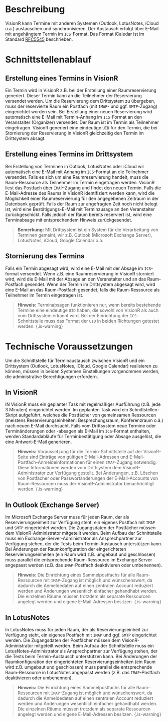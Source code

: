 <!-- TITLE: Termine synchronisieren -->
<!-- SUBTITLE: Terminsynchronisation über ICS in gemeinsamen IMAP-Postfächern in Outlook/LotusNotes/iCloud -->

# Beschreibung
VisionR kann Termine mit anderen Systemen (Outlook, LotusNotes, iCloud u.a.) austauschen und synchronisieren.
Der Austausch erfolgt über E-Mail mit angehängtem Termin im `ICS`-Format. Das Format iCaledar ist im Standard [RFC5545](https://tools.ietf.org/html/rfc5545) beschrieben.

# Schnittstellenablauf
## Erstellung eines Termins in VisionR
Ein Termin wird in VisionR z.B. bei der Erstellung einer Raumreservierung generiert. Dieser Termin kann an die Teilnehmer der Reservierung versendet werden.
Um die Reservierung dem Drittsystem zu übergeben, muss der reservierte Raum ein Postfach (mit `IMAP`- und ggf. `SMTP`-Zugang) eingerichtet worden sein.
Bei Erstellung einer neuen Reservierung wird automatisch eine E-Mail mit Termin-Anhang im `ICS`-Format an den Veranstalter (Organizer) versendet. Der Raum ist im Termin als Teilnehmer eingetragen.
VisionR generiert eine eindeutige `UID` für den Termin, die bei Stornierung der Reservierung in VisionR gleichzeitig den Termin im Drittsystem absagt.

## Erstellung eines Termins im Drittsystem
Bei Erstellung von Terminen in Outlook, LotusNotes oder iCloud wir automatisch eine E-Mail mit Anhang im `ICS`-Format an die Teilnehmer versendet.
Falls es sich um eine Raumreservierung handelt, muss die Raum-Ressource als Teilnehmer im Termin eingetragen werden.
VisionR liest das Postfach über `IMAP`-Zugang und findet den neuen Termin. Falls die E-Mail-Adresse des Raums in VisionR identifiziert werden kann, wird die Möglichkeit einer Raumreservierung für den angegebenen Zeitraum in der Datenbank geprüft.
Falls der Raum zur angefragten Zeit noch nicht belegt ist, wird eine Bestätigungs-E-Mail mit Terminzusage an den Veranstalter zurückgeschickt.
Falls jedoch der Raum bereits reserviert ist, wird eine Terminabsage mit entsprechendem Hinweis zurückgesendet.

> **Bemerkung:** Mit Drittsystem ist ein System für die Verarbeitung von Terminen gemeint, wir z.B. Outlook (Microsoft Exchange Server), LotusNotes, iCloud, Google Calendar o.ä.

## Stornierung des Termins
Falls ein Termin abgesagt wird, wird eine E-Mail mit der Absage im `ICS`-format versendet.
Wenn z.B. eine Raumreservierung in VisionR storniert wird, wird die E-Mail mit der Absage an den Veranstalter und an das Raum-Postfach gesendet.
Wenn der Termin im Drittsystem abgesagt wird, wird eine E-Mail an das Raum-Postfach gesendet, falls die Raum-Ressource als Teilnehmer im Termin eingetragen ist.

> **Hinweis:** Terminabsagen funktionieren nur, wenn bereits bestehende Termine eine eindeutige `UID` haben, die sowohl von VisionR als auch vom Drittsystem erkannt wird.
> Bei der Einrichtung der `ICS`-Schnittstelle muss das Format der `UID` in beiden Richtungen getestet werden.
{.is-warning}
# Technische Voraussetzungen
Um die Schnittstelle für Terminaustausch zwischen VisionR und ein Drittsystem (Outlook, LotusNotes, iCloud, Google Calendar) realisieren zu können, müssen in beiden Systemen Einstellungen vorgenommen werden, die administrative Berechtigungen erfordern.  
## In VisionR
IN VisionR muss ein geplanter Task mit regelmäßiger Ausführung (z.B. jede 3 Minuten) eingerichtet werden. Im geplanten Task wird ein Schnittstellen-Skript aufgeführt, welches die Postfächer von gemeinsamen Ressourcen (meistens Reservierungseinheiten: Besprechungsraum, Konferenzraum o.ä.) nach neuen E-Mail durchsucht. Falls vom Drittsystem neue Termine oder Terminänderungen oder -absagen als E-Mail im `ICS`-Format enthalten, werden Standardabläufe für Terminbestätigung oder Absage ausgelöst, die eine Antwort-E-Mail generieren.

> **Hinweis:** Voraussetzung für die Termin-Schnittstelle auf der VisionR-Seite sind Einträge von gültigen E-Mail-Adressen und E-Mail-Postfach-Anmeldeinformationen für einen `IMAP`-Zugang notwendig. Diese Informationen werden vom Drittsystem dem VisionR-Administrator zur Verfügung gestellt. Bei Änderungen, z.B. Löschen von Postfächer oder Passwortänderungen der E-Mail-Accounts von Raum-Ressourcen muss der VisionR-Administrator benachrichtigt werden.
{.is-warning}
## In Outlook (Exchange Server)
Im Microsoft Exchange Server muss für jeden Raum, der als Reservierungseinheit zur Verfügung steht, ein eigenes Postfach mit `IMAP` und `SMTP` eingerichtet werden. Die Zugangsdaten der Postfächer müssen dem VisionR-Administrator mitgeteilt werden.
Beim Aufbau der Schnittstelle muss ein Exchange-Server-Administrator als Ansprechpartner zur Verfügung stehen, der die Tests beim Termin-Austausch unterstützen kann.
Bei Änderungen der Raumkonfiguration der eingerichteten Reservierungseinheiten (ein Raum wird z.B. umgebaut und geschlossen) muss parallel die entsprechende Raum-Ressource im Exchange Server angepasst werden (z.B. das `IMAP`-Postfach deaktivieren oder umbenennen).

> **Hinweis:** Die Einrichtung eines Sammelpostfachs für alle Raum-Ressourcen mit `IMAP`-Zugang ist möglich und wünschenswert, da dadurch die Anmeldedaten auf einen zentralen Account reduziert werden und Änderungen wesentlich einfacher gehandhabt werden. Die einzelnen Räume müssen trotzdem als separate Ressourcen angelegt werden und eigene E-Mail-Adressen besitzen.
{.is-warning}
## In LotusNotes
In LotusNotes muss für jeden Raum, der als Reservierungseinheit zur Verfügung steht, ein eigenes Postfach mit `IMAP` und ggf. `SMTP` eingerichtet werden. Die Zugangsdaten der Postfächer müssen dem VisionR-Administrator mitgeteilt werden.
Beim Aufbau der Schnittstelle muss ein LotusNotes-Administrator als Ansprechpartner zur Verfügung stehen, der die Tests beim Termin-Austausch unterstützen kann.
Bei Änderungen der Raumkonfiguration der eingerichteten Reservierungseinheiten (ein Raum wird z.B. umgebaut und geschlossen) muss parallel die entsprechende Raum-Ressource in LotusNotes angepasst werden (z.B. das `IMAP`-Postfach deaktivieren oder umbenennen).

> **Hinweis:** Die Einrichtung eines Sammelpostfachs für alle Raum-Ressourcen mit `IMAP`-Zugang ist möglich und wünschenswert, da dadurch die Anmeldedaten auf einen zentralen Account reduziert werden und Änderungen wesentlich einfacher gehandhabt werden. Die einzelnen Räume müssen trotzdem als separate Ressourcen angelegt werden und eigene E-Mail-Adressen besitzen.
{.is-warning}